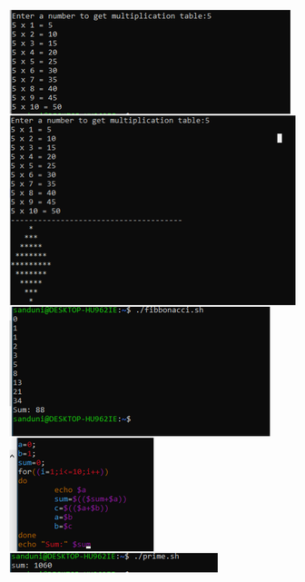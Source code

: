 ![output Screenshot](Output/01.png)<br>
![output Screenshot](Output/02.png)  <br>
![output Screenshot](Output/03.png)<br>
![output Screenshot](Output/04.png)<br>
![output Screenshot](Output/05.png)<br>

